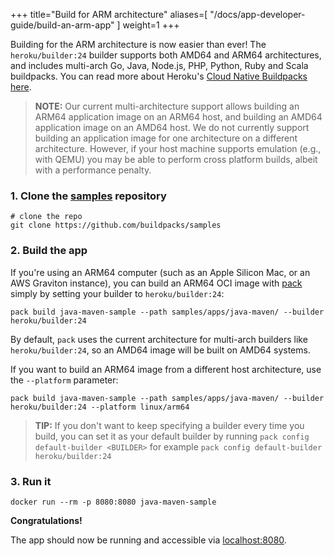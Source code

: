 
+++
title="Build for ARM architecture"
aliases=[
  "/docs/app-developer-guide/build-an-arm-app"
]
weight=1
+++

<!--more-->

Building for the ARM architecture is now easier than ever! The `heroku/builder:24` builder supports both AMD64 and ARM64 architectures, and includes
multi-arch Go, Java, Node.js, PHP, Python, Ruby and Scala buildpacks. You can read more about Heroku's [Cloud Native Buildpacks here][heroku-buildpacks].

> **NOTE:** Our current multi-architecture support allows building an ARM64 application image on an ARM64 host, and building an AMD64 application image on an AMD64 host. We do not currently support building an application image for one architecture on a different architecture. However, if your host machine supports emulation (e.g., with QEMU) you may be able to perform cross platform builds, albeit with a performance penalty.

### 1. Clone the [samples][samples] repository

```
# clone the repo
git clone https://github.com/buildpacks/samples
```
<!--+- "{{execute}}"+-->

### 2. Build the app

If you're using an ARM64 computer (such as an Apple Silicon Mac, or an AWS Graviton instance), you can build an ARM64 OCI image with [pack][pack] simply by setting your builder to `heroku/builder:24`:
```
pack build java-maven-sample --path samples/apps/java-maven/ --builder heroku/builder:24
```
<!--+- "{{execute}}"+-->

By default, `pack` uses the current architecture for multi-arch builders like `heroku/builder:24`, so an AMD64 image will be built on AMD64 systems.

If you want to build an ARM64 image from a different host architecture, use the `--platform` parameter:
```
pack build java-maven-sample --path samples/apps/java-maven/ --builder heroku/builder:24 --platform linux/arm64
```
<!--+- "{{execute}}"+-->

> **TIP:** If you don't want to keep specifying a builder every time you build, you can set it as your default
> builder by running `pack config default-builder <BUILDER>` for example `pack config default-builder heroku/builder:24`
<!--+- "{{execute}}"+-->

### 3. Run it

```
docker run --rm -p 8080:8080 java-maven-sample
```
<!--+- "{{execute}}"+-->

**Congratulations!**

<!--+- if false+-->
The app should now be running and accessible via [localhost:8080](http://localhost:8080).
<!--+end+-->

[pack]: https://github.com/buildpacks/pack
[docker]: https://docs.docker.com
[samples]: https://github.com/buildpacks/samples
[heroku-buildpacks]: https://github.com/heroku/buildpacks
